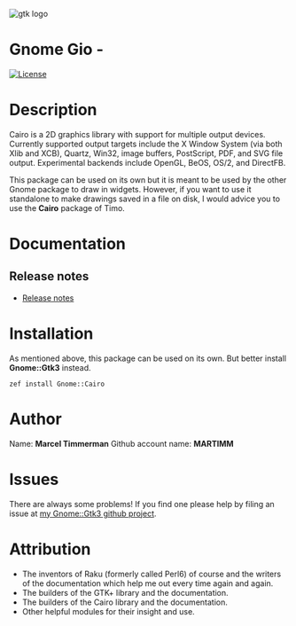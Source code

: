 ![gtk logo][logo]

# Gnome Gio -

[![License](http://martimm.github.io/label/License-label.svg)](http://www.perlfoundation.org/artistic_license_2_0)

# Description

Cairo is a 2D graphics library with support for multiple output devices. Currently supported output targets include the X Window System (via both Xlib and XCB), Quartz, Win32, image buffers, PostScript, PDF, and SVG file output. Experimental backends include OpenGL, BeOS, OS/2, and DirectFB.

This package can be used on its own but it is meant to be used by the other Gnome package to draw in widgets. However, if you want to use it standalone to make drawings saved in a file on disk, I would advice you to use the **Cairo** package of Timo.

# Documentation
## Release notes
* [Release notes][changes]

# Installation
As mentioned above, this package can be used on its own. But better install **Gnome::Gtk3** instead.

`zef install Gnome::Cairo`


# Author

Name: **Marcel Timmerman**
Github account name: **MARTIMM**

# Issues

There are always some problems! If you find one please help by filing an issue at [my Gnome::Gtk3 github project][issues].

# Attribution
* The inventors of Raku (formerly called Perl6) of course and the writers of the documentation which help me out every time again and again.
* The builders of the GTK+ library and the documentation.
* The builders of the Cairo library and the documentation.
* Other helpful modules for their insight and use.

[//]: # (---- [refs] ----------------------------------------------------------)
[changes]: https://github.com/MARTIMM/perl6-gnome-gobject/blob/master/CHANGES.md
[logo]: https://martimm.github.io/perl6-gnome-gtk3/content-docs/images/gtk-perl6.png
[issues]: https://github.com/MARTIMM/perl6-gnome-gtk3/issues
